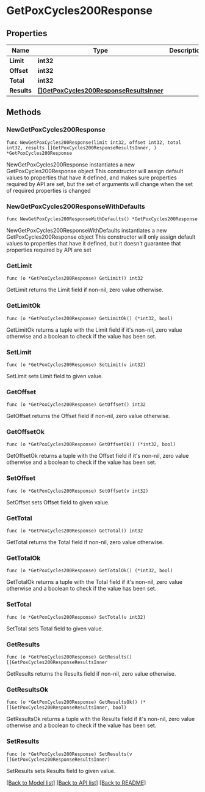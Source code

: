 # GetPoxCycles200Response

## Properties

Name | Type | Description | Notes
------------ | ------------- | ------------- | -------------
**Limit** | **int32** |  | 
**Offset** | **int32** |  | 
**Total** | **int32** |  | 
**Results** | [**[]GetPoxCycles200ResponseResultsInner**](GetPoxCycles200ResponseResultsInner.md) |  | 

## Methods

### NewGetPoxCycles200Response

`func NewGetPoxCycles200Response(limit int32, offset int32, total int32, results []GetPoxCycles200ResponseResultsInner, ) *GetPoxCycles200Response`

NewGetPoxCycles200Response instantiates a new GetPoxCycles200Response object
This constructor will assign default values to properties that have it defined,
and makes sure properties required by API are set, but the set of arguments
will change when the set of required properties is changed

### NewGetPoxCycles200ResponseWithDefaults

`func NewGetPoxCycles200ResponseWithDefaults() *GetPoxCycles200Response`

NewGetPoxCycles200ResponseWithDefaults instantiates a new GetPoxCycles200Response object
This constructor will only assign default values to properties that have it defined,
but it doesn't guarantee that properties required by API are set

### GetLimit

`func (o *GetPoxCycles200Response) GetLimit() int32`

GetLimit returns the Limit field if non-nil, zero value otherwise.

### GetLimitOk

`func (o *GetPoxCycles200Response) GetLimitOk() (*int32, bool)`

GetLimitOk returns a tuple with the Limit field if it's non-nil, zero value otherwise
and a boolean to check if the value has been set.

### SetLimit

`func (o *GetPoxCycles200Response) SetLimit(v int32)`

SetLimit sets Limit field to given value.


### GetOffset

`func (o *GetPoxCycles200Response) GetOffset() int32`

GetOffset returns the Offset field if non-nil, zero value otherwise.

### GetOffsetOk

`func (o *GetPoxCycles200Response) GetOffsetOk() (*int32, bool)`

GetOffsetOk returns a tuple with the Offset field if it's non-nil, zero value otherwise
and a boolean to check if the value has been set.

### SetOffset

`func (o *GetPoxCycles200Response) SetOffset(v int32)`

SetOffset sets Offset field to given value.


### GetTotal

`func (o *GetPoxCycles200Response) GetTotal() int32`

GetTotal returns the Total field if non-nil, zero value otherwise.

### GetTotalOk

`func (o *GetPoxCycles200Response) GetTotalOk() (*int32, bool)`

GetTotalOk returns a tuple with the Total field if it's non-nil, zero value otherwise
and a boolean to check if the value has been set.

### SetTotal

`func (o *GetPoxCycles200Response) SetTotal(v int32)`

SetTotal sets Total field to given value.


### GetResults

`func (o *GetPoxCycles200Response) GetResults() []GetPoxCycles200ResponseResultsInner`

GetResults returns the Results field if non-nil, zero value otherwise.

### GetResultsOk

`func (o *GetPoxCycles200Response) GetResultsOk() (*[]GetPoxCycles200ResponseResultsInner, bool)`

GetResultsOk returns a tuple with the Results field if it's non-nil, zero value otherwise
and a boolean to check if the value has been set.

### SetResults

`func (o *GetPoxCycles200Response) SetResults(v []GetPoxCycles200ResponseResultsInner)`

SetResults sets Results field to given value.



[[Back to Model list]](../README.md#documentation-for-models) [[Back to API list]](../README.md#documentation-for-api-endpoints) [[Back to README]](../README.md)


